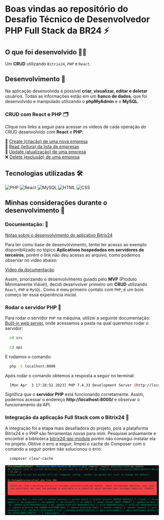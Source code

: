 # Boas vindas ao repositório do Desafio Técnico de Desenvolvedor PHP Full Stack da BR24 ⚡

## O que foi desenvolvido 👩‍💻

Um **CRUD** utilizando `Bitrix24`, `PHP` e `React`.

## Desenvolvimento 🎯

Na aplicação desenvolvida é possível **criar, visualizar, editar e deletar** usuários. Todas as informações estão em um **banco de dados**, que foi desenvolvido e manipulado utilizando o **phpMyAdmin** e o **MySQL**.

### CRUD com React e PHP 🗂

Clique nos links a seguir para acessar os vídeos de cada operação do CRUD desenvolvido com **React** e **PHP**:

📝 [Create (criação) de uma nova empresa](https://user-images.githubusercontent.com/67391952/230394032-fe27b7e9-0091-4203-8b4f-6724a11cb642.webm) <br />
📄 [Read (leitura) da lista de empresas](https://user-images.githubusercontent.com/67391952/230394087-f9f3609d-2a8c-43b0-8e04-79fc3a9ec2dd.webm) <br />
🔄 [Update (atualização) de uma empresa](https://user-images.githubusercontent.com/67391952/230394111-baa0eaa9-3445-48f9-9ce4-4c42d57c1c49.webm) <br />
❌ [Delete (exclusão) de uma empresa](https://user-images.githubusercontent.com/67391952/230394147-1fa4ed7a-07c9-460b-95ee-c036d1892aba.webm) <br />

## Tecnologias utilizadas 🛠

<img title="PHP" alt="PHP" height="80" width="80" src="https://cdn.jsdelivr.net/gh/devicons/devicon/icons/php/php-original.svg" /> <img title="React" alt="React" height="80" width="80" src="https://cdn.jsdelivr.net/gh/devicons/devicon/icons/react/react-original.svg" /> <img title="MySQL" alt="MySQL" height="80" width="80" src="https://cdn.jsdelivr.net/gh/devicons/devicon/icons/mysql/mysql-original.svg" /> <img title="HTML" alt="HTML" height="80" width="80" src="https://cdn.jsdelivr.net/gh/devicons/devicon/icons/html5/html5-original.svg" /> <img title="CSS" alt="CSS" height="80" width="80" src="https://cdn.jsdelivr.net/gh/devicons/devicon/icons/css3/css3-original.svg" />
          
## Minhas considerações durante o desenvolvimento 📝

### Documentação: 📌

[Notas sobre o desenvolvimento do aplicativo Bitrix24](https://training.bitrix24.com/rest_help/)

Para ter como base de desenvolvimento, tentei ter acesso ao exemplo disponibilizado no tópico **Aplicativos hospedados em servidores de terceiros**, porém o link não deu acesso ao arquivo, como podemos observar no vídeo abaixo:

[Vídeo da documentação](https://github.com/Kecbm/desafio-BR-24/blob/main/src/docs/01.%20Exemplo%20da%20documenta%C3%A7%C3%A3o.webm?raw=true)

Assim, priorizando o desenvolvimento guiado pelo **MVP** (Produto Minimamente Viável), decidi desenvolver primeiro um **CRUD** utilizando `React`, `PHP` e `MySQL`. Como é meu primeiro contato com `PHP`, é um bom começo ter essa experiência inicial.

### Rodar o servidor PHP 🐘

Para rodar o servidor `PHP` na máquina, utilizei a seguinte documentação: [Built-in web server](https://www.php.net/manual/en/features.commandline.webserver.php), onde acessamos a pasta na qual queremos rodar o servidor:

```bash
  cd src
```

```bash
  cd api
```

E rodamos o comando:

```bash
  php -S localhost:8000
```

Após rodar o comando obtemos a resposta a seguir no terminal:

```bash
  [Mon Apr  3 17:28:52 2023] PHP 7.4.33 Development Server (http://localhost:8000) started
```

Significa que o **servidor PHP** está funcionando corretamente. Assim, podemos acessar o endereço **http://localhost:8000/** e observar o funcionamento da API.

### Integração da aplicação Full Stack com o Bitrix24 📲

A integração foi a etapa mais desafiadora do projeto, pois a plataforma Bitrix24 e o PHP são ferramentas novas para mim. Pesquisei arduamente e encontrei a biblioteca [bitrix24-api-module](https://packagist.org/packages/oihso/php-bitrix24-api-module) porém não consegui instalar ela no projeto. Obtive o erro a seguir, limpei o cache do Composer com o comando a seguir porém não solucionou o erro:

```bash
  composer clear-cache
```

![Erro na instalação da biblioteca](././src/docs/02.%20Biblioteca%20bitrix24-api-module.png)